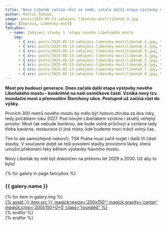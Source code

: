 ```yaml
---
title: "Nový Libeňák začíná růst ze země, začala další etapa výstavby mostu"
author: Martin Štěrba
image: posts/2025-05-13-zahajeni-libensky-most/libenak_9.jpg
tags: [Doprava, Libeňský most]
fancybox:
  - name: Zahájení stavby 1. etapy nového Libeňského mostu
    img:
      - { src: posts/2025-05-13-zahajeni-libensky-most/libenak_1.jpg, title: Zahájení stavby 1. etapy nového Libeňského mostu }
      - { src: posts/2025-05-13-zahajeni-libensky-most/libenak_2.jpg, title: Zahájení stavby 1. etapy nového Libeňského mostu }
      - { src: posts/2025-05-13-zahajeni-libensky-most/libenak_9.jpg, title: Zahájení stavby 1. etapy nového Libeňského mostu }
      - { src: posts/2025-05-13-zahajeni-libensky-most/libenak_4.jpg, title: Zahájení stavby 1. etapy nového Libeňského mostu }
      - { src: posts/2025-05-13-zahajeni-libensky-most/libenak_5.jpg, title: Zahájení stavby 1. etapy nového Libeňského mostu }
      - { src: posts/2025-05-13-zahajeni-libensky-most/libenak_6.jpg, title: Zahájení stavby 1. etapy nového Libeňského mostu }
      - { src: posts/2025-05-13-zahajeni-libensky-most/libenak_7.jpg, title: Zahájení stavby 1. etapy nového Libeňského mostu }
      - { src: posts/2025-05-13-zahajeni-libensky-most/libenak_8.jpg, title: Zahájení stavby 1. etapy nového Libeňského mostu }
---
```


**Most pro budoucí generace. Dnes začala další etapa výstavby nového Libeňského mostu – konkrétně na naší osmičkové části. Vzniká nový tzv. inundační most a přemostění Štorchovy ulice. Postupně už začíná růst do výšky.**

Prvních 300 metrů nového mostu by mělo být hotovo zhruba za dva roky, tedy počátkem roku 2027. Pod novým Libeňákem vznikne i skvělý veřejný prostor. Most tak nebude bariérou, ale bude volně průchozí a vznikne tady třeba kavárna, restaurace či jiné místo, kde budeme moci trávit volný čas. 

Tím to ale samozřejmě nekončí, TSK Praha musí začít rozjet i další tři části stavby. V současné době se řeší povolení stavby provizorní lávky, která umožní překonání řeky během výstavby hlavního mostu.

Nový Libeňák by měl být dokončen na přelomu let 2029 a 2030. Už aby to bylo!

{% for galery in page.fancybox %}
<div class="mt-4">
  <h3>{{ galery.name }}</h3>
  <div class="grid grid-cols-4 gap-4">
  {% for item in galery.img %}
    <div class="">
      <a data-fancybox="gallery" href="{% asset '{{ item.src }}' @path %}" data-caption="{{ item.title }}">{% asset '{{ item.src }}' magick:resize='200x150^' magick:gravity='center' magick:crop='200x150+0+0' class="rounded" %}</a>
    </div>
  {% endfor %}
  </div>
</div>
{% endfor %}
<br/>
